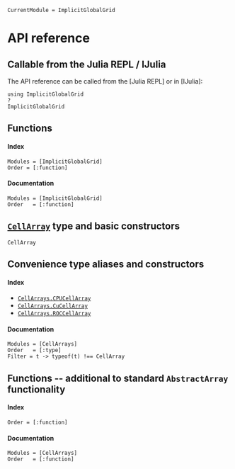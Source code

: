 ```@meta
CurrentModule = ImplicitGlobalGrid
```

# API reference

## Callable from the Julia REPL / IJulia

The API reference can be called from the [Julia REPL] or in [IJulia]:
```@repl
using ImplicitGlobalGrid
?
ImplicitGlobalGrid
```

## Functions
#### Index
```@index
Modules = [ImplicitGlobalGrid]
Order = [:function]
```
#### Documentation
```@autodocs
Modules = [ImplicitGlobalGrid]
Order   = [:function]
```



















## [`CellArray`](@ref) type and basic constructors
```@docs
CellArray
```


## Convenience type aliases and constructors
#### Index
* [`CellArrays.CPUCellArray`](@ref)
* [`CellArrays.CuCellArray`](@ref)
* [`CellArrays.ROCCellArray`](@ref)

#### Documentation
```@autodocs
Modules = [CellArrays]
Order   = [:type]
Filter = t -> typeof(t) !== CellArray
```


## Functions -- additional to standard `AbstractArray` functionality
#### Index
```@index
Order = [:function]
```
#### Documentation
```@autodocs
Modules = [CellArrays]
Order   = [:function]
```
